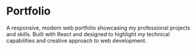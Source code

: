 # Portfolio
A responsive, modern web portfolio showcasing my professional projects and skills. Built with React and designed to highlight my technical capabilities and creative approach to web development.
